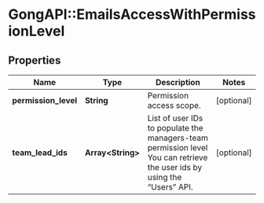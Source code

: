 # GongAPI::EmailsAccessWithPermissionLevel

## Properties
Name | Type | Description | Notes
------------ | ------------- | ------------- | -------------
**permission_level** | **String** | Permission access scope. | [optional] 
**team_lead_ids** | **Array&lt;String&gt;** | List of user IDs to populate the managers-team permission level  You can retrieve the user ids by using the “Users” API. | [optional] 

